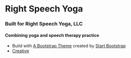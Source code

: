 # Right Speech Yoga
### Built for Right Speech Yoga, LLC
#### Combining yoga and speech therapy practice

* Build with [A Bootstrap Theme]((http://getbootstrap.com/)) created by [Start Bootstrap](http://startbootstrap.com/)
* [Creative](http://startbootstrap.com/template-overviews/creative/)
